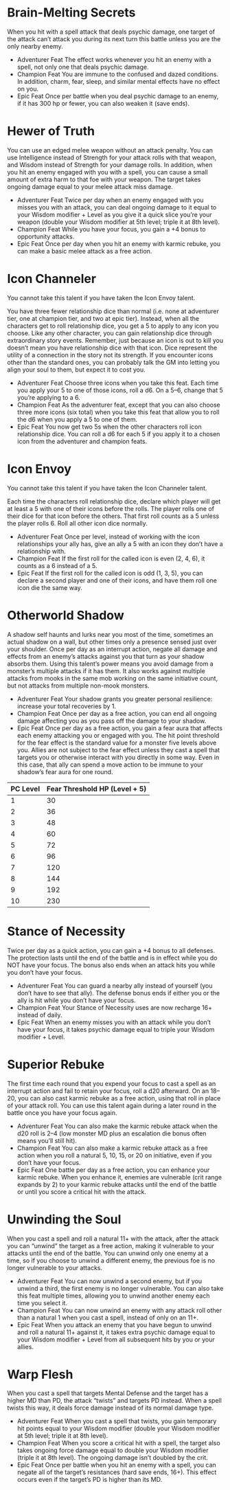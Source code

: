 # Brain-Melting Secrets
When you hit with a spell attack that deals psychic damage, one target of the attack can’t attack you during its next turn this battle unless you are the only nearby enemy.

- Adventurer Feat The effect works whenever you hit an enemy with a spell, not only one that deals psychic damage.
- Champion Feat You are immune to the confused and dazed conditions. In addition, charm, fear, sleep, and similar mental effects have no effect on you.
- Epic Feat Once per battle when you deal psychic damage to an enemy, if it has 300 hp or fewer, you can also weaken it (save ends).

# Hewer of Truth
You can use an edged melee weapon without an attack penalty. You can use Intelligence instead of Strength for your attack rolls with that weapon, and Wisdom instead of Strength for your damage rolls. In addition, when you hit an enemy engaged with you with a spell, you can cause a small amount of extra harm to that foe with your weapon. The target takes ongoing damage equal to your melee attack miss damage.

- Adventurer Feat Twice per day when an enemy engaged with you misses you with an attack, you can deal ongoing damage to it equal to your Wisdom modifier + Level as you give it a quick slice you’re your weapon (double your Wisdom modifier at 5th level; triple it at 8th level).
- Champion Feat While you have your focus, you gain a +4 bonus to opportunity attacks.
- Epic Feat Once per day when you hit an enemy with karmic rebuke, you can make a basic melee attack as a free action.

# Icon Channeler
You cannot take this talent if you have taken the Icon Envoy talent.

You have three fewer relationship dice than normal (i.e. none at adventurer tier, one at champion tier, and two at epic tier). Instead, when all the characters get to roll relationship dice, you get a 5 to apply to any icon you choose. Like any other character, you can gain relationship dice through extraordinary story events. Remember, just because an icon is out to kill you doesn’t mean you have relationship dice with that icon. Dice represent the utility of a connection in the story not its strength. If you encounter icons other than the standard ones, you can probably talk the GM into letting you align your soul to them, but expect it to cost you.

- Adventurer Feat Choose three icons when you take this feat. Each time you apply your 5 to one of those icons, roll a d6. On a 5–6, change that 5 you’re applying to a 6.
- Champion Feat As the adventurer feat, except that you can also choose three more icons (six total) when you take this feat that allow you to roll the d6 when you apply a 5 to one of them.
- Epic Feat You now get two 5s when the other characters roll icon relationship dice. You can roll a d6 for each 5 if you apply it to a chosen icon from the adventurer and champion feats.

# Icon Envoy
You cannot take this talent if you have taken the Icon Channeler talent.

Each time the characters roll relationship dice, declare which player will get at least a 5 with one of their icons before the rolls. The player rolls one of their dice for that icon before the others. That first roll counts as a 5 unless the player rolls 6. Roll all other icon dice normally.

- Adventurer Feat Once per level, instead of working with the icon relationships your ally has, give an ally a 5 with an icon they don’t have a relationship with.
- Champion Feat If the first roll for the called icon is even (2, 4, 6), it counts as a 6 instead of a 5.
- Epic Feat If the first roll for the called icon is odd (1, 3, 5), you can declare a second player and one of their icons, and have them roll one icon die the same way.

# Otherworld Shadow
A shadow self haunts and lurks near you most of the time, sometimes an actual shadow on a wall, but other times only a presence sensed just over your shoulder. Once per day as an interrupt action, negate all damage and effects from an enemy’s attacks against you that turn as your shadow absorbs them. Using this talent’s power means you avoid damage from a monster’s multiple attacks if it has them. It also works against multiple attacks from mooks in the same mob working on the same initiative count, but not attacks from multiple non-mook monsters.

- Adventurer Feat Your shadow grants you greater personal resilience: increase your total recoveries by 1.
- Champion Feat Once per day as a free action, you can end all ongoing damage affecting you as you pass off the damage to your shadow.
- Epic Feat Once per day as a free action, you gain a fear aura that affects each enemy attacking you or engaged with you. The hit point threshold for the fear effect is the standard value for a monster five levels above you. Allies are not subject to the fear effect unless they cast a spell that targets you or otherwise interact with you directly in some way. Even in this case, that ally can spend a move action to be immune to your shadow’s fear aura for one round.

| PC Level | Fear Threshold HP (Level + 5) |
| -------- | ----------------------------- |
| 1 | 30 |
| 2 | 36 |
| 3 | 48 |
| 4 | 60 |
| 5 | 72 |
| 6 | 96 |
| 7 | 120 |
| 8 | 144 |
| 9 | 192 |
| 10 | 230 |

# Stance of Necessity
Twice per day as a quick action, you can gain a +4 bonus to all defenses. The protection lasts until the end of the battle and is in effect while you do NOT have your focus. The bonus also ends when an attack hits you while you don’t have your focus.

- Adventurer Feat You can guard a nearby ally instead of yourself (you don’t have to see that ally). The defense bonus ends if either you or the ally is hit while you don’t have your focus.
- Champion Feat Your Stance of Necessity uses are now recharge 16+ instead of daily.
- Epic Feat When an enemy misses you with an attack while you don’t have your focus, it takes psychic damage equal to triple your Wisdom modifier + Level.

# Superior Rebuke
The first time each round that you expend your focus to cast a spell as an interrupt action and fail to retain your focus, roll a d20 afterward. On an 18–20, you can also cast karmic rebuke as a free action, using that roll in place of your attack roll. You can use this talent again during a later round in the battle once you have your focus again.

- Adventurer Feat You can also make the karmic rebuke attack when the d20 roll is 2–4 (low monster MD plus an escalation die bonus often means you’ll still hit).
- Champion Feat You can also make a karmic rebuke attack as a free action when you roll a natural 5, 10, 15, or 20 on initiative, even if you don’t have your focus.
- Epic Feat One battle per day as a free action, you can enhance your karmic rebuke. When you enhance it, enemies are vulnerable (crit range expands by 2) to your karmic rebuke attacks until the end of the battle or until you score a critical hit with the attack.

# Unwinding the Soul
When you cast a spell and roll a natural 11+ with the attack, after the attack you can “unwind” the target as a free action, making it vulnerable to your attacks until the end of the battle. You can unwind only one enemy at a time, so if you choose to unwind a different enemy, the previous foe is no longer vulnerable to your attacks.

- Adventurer Feat You can now unwind a second enemy, but if you unwind a third, the first enemy is no longer vulnerable. You can also take this feat multiple times, allowing you to unwind another enemy each time you select it.
- Champion Feat You can now unwind an enemy with any attack roll other than a natural 1 when you cast a spell, instead of only on an 11+.
- Epic Feat When you attack an enemy that you have begun to unwind and roll a natural 11+ against it, it takes extra psychic damage equal to your Wisdom modifier + Level from all subsequent hits by you or your allies.

# Warp Flesh
When you cast a spell that targets Mental Defense and the target has a higher MD than PD, the attack “twists” and targets PD instead. When a spell twists this way, it deals force damage instead of its normal damage type.

- Adventurer Feat When you cast a spell that twists, you gain temporary hit points equal to your Wisdom modifier (double your Wisdom modifier at 5th level; triple it at 8th level).
- Champion Feat When you score a critical hit with a spell, the target also takes ongoing force damage equal to double your Wisdom modifier (triple it at 8th level). The ongoing damage isn’t doubled by the crit.
- Epic Feat Once per battle when you hit an enemy with a spell, you can negate all of the target’s resistances (hard save ends, 16+). This effect occurs even if the target’s PD is higher than its MD.
